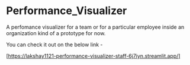 # Performance_Visualizer
A perfomance visualizer for a team or for a particular employee inside an organization kind of a prototype for now.

You can check it out on the below link -

[https://lakshay1121-performance-visualizer-staff-6j7iyn.streamlit.app/]
